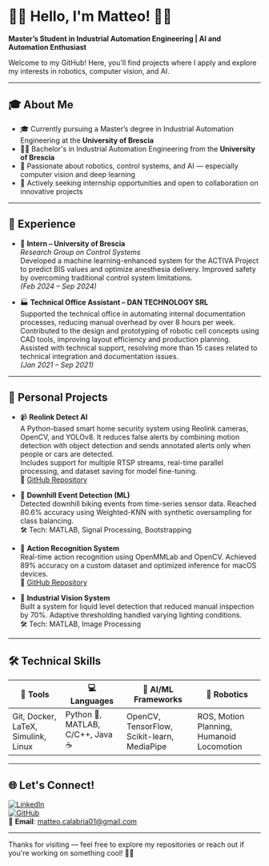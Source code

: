 # 🚀👋 Hello, I'm Matteo! 🤖✨

**Master’s Student in Industrial Automation Engineering | AI and Automation Enthusiast**

Welcome to my GitHub! Here, you'll find projects where I apply and explore my interests in robotics, computer vision, and AI.

---

## 🎓 About Me

- 🎓 Currently pursuing a Master’s degree in Industrial Automation Engineering at the **University of Brescia**
- 🧑‍🎓 Bachelor's in Industrial Automation Engineering from the **University of Brescia** 
- 🤖 Passionate about robotics, control systems, and AI — especially computer vision and deep learning  
- 🔎 Actively seeking internship opportunities and open to collaboration on innovative projects  

---

## 💼 Experience

- 🧪 **Intern – University of Brescia**  
  *Research Group on Control Systems*  
  Developed a machine learning-enhanced system for the ACTIVA Project to predict BIS values and optimize anesthesia delivery. Improved safety by overcoming traditional control system limitations.  
  *(Feb 2024 – Sep 2024)*

- 🏭 **Technical Office Assistant – DAN TECHNOLOGY SRL**  
    Supported the technical office in automating internal documentation processes, reducing manual overhead by over 8 hours per week. Contributed to the design and prototyping of robotic cell concepts using CAD tools, improving layout efficiency and production planning. Assisted with technical support, resolving more than 15 cases related to technical integration and documentation issues.   
  *(Jan 2021 – Sep 2021)*

---

## 🚀 Personal Projects

- 📹 **Reolink Detect AI**  
  A Python-based smart home security system using Reolink cameras, OpenCV, and YOLOv8. It reduces false alerts by combining motion detection with object detection and sends annotated alerts only when people or cars are detected.  
  Includes support for multiple RTSP streams, real-time parallel processing, and dataset saving for model fine-tuning.  
  🔗 [GitHub Repository](https://github.com/maedmatt/reolink-detect-ai)

- 🚵 **Downhill Event Detection (ML)**  
  Detected downhill biking events from time-series sensor data. Reached 80.6% accuracy using Weighted-KNN with synthetic oversampling for class balancing.  
  🛠 Tech: MATLAB, Signal Processing, Bootstrapping

- 🧍 **Action Recognition System**  
  Real-time action recognition using OpenMMLab and OpenCV. Achieved 89% accuracy on a custom dataset and optimized inference for macOS devices.  
  🔗 [GitHub Repository](https://github.com/maedmatt/actionRecognition2025)

- 🧪 **Industrial Vision System**  
  Built a system for liquid level detection that reduced manual inspection by 70%. Adaptive thresholding handled varying lighting conditions.  
  🛠 Tech: MATLAB, Image Processing

---

## 🛠 Technical Skills

| 🧰 Tools           | 💻 Languages          | 🧠 AI/ML Frameworks          | 🤖 Robotics       |
|-------------------|-----------------------|------------------------------|-------------------|
| Git, Docker, LaTeX, Simulink, Linux | Python 🐍, MATLAB, C/C++, Java ☕ | OpenCV, TensorFlow, Scikit-learn, MediaPipe | ROS, Motion Planning, Humanoid Locomotion |

---

## 🌐 Let's Connect!

[![LinkedIn](https://img.shields.io/badge/LinkedIn-Connect-blue?logo=linkedin)](https://www.linkedin.com/in/matteocalabria01)  
[![GitHub](https://img.shields.io/badge/GitHub-Visit-blue?logo=github)](https://github.com/maedmatt)  
📧 **Email**: [matteo.calabria01@gmail.com](mailto:matteo.calabria01@gmail.com)

---

Thanks for visiting — feel free to explore my repositories or reach out if you're working on something cool! 🚀🤝
